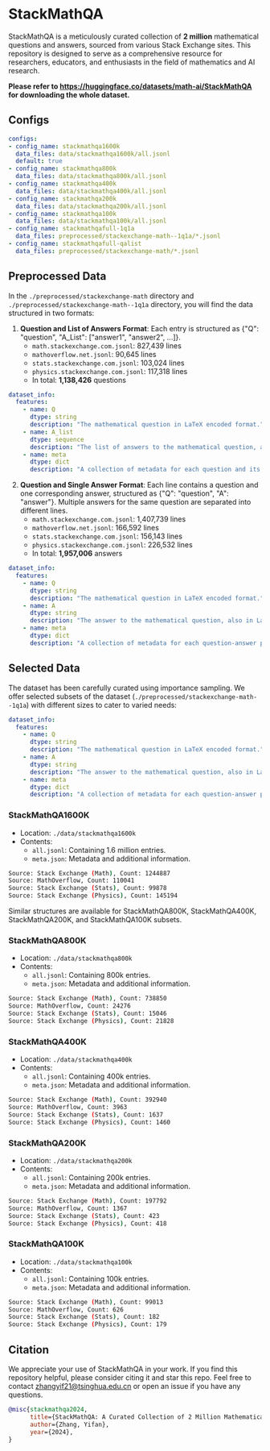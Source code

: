 # StackMathQA
StackMathQA is a meticulously curated collection of **2 million** mathematical questions and answers, sourced from various Stack Exchange sites. This repository is designed to serve as a comprehensive resource for researchers, educators, and enthusiasts in the field of mathematics and AI research.

**Please refer to https://huggingface.co/datasets/math-ai/StackMathQA for downloading the whole dataset.**

## Configs

```YAML
configs:
- config_name: stackmathqa1600k
  data_files: data/stackmathqa1600k/all.jsonl
  default: true
- config_name: stackmathqa800k
  data_files: data/stackmathqa800k/all.jsonl
- config_name: stackmathqa400k
  data_files: data/stackmathqa400k/all.jsonl
- config_name: stackmathqa200k
  data_files: data/stackmathqa200k/all.jsonl
- config_name: stackmathqa100k
  data_files: data/stackmathqa100k/all.jsonl
- config_name: stackmathqafull-1q1a
  data_files: preprocessed/stackexchange-math--1q1a/*.jsonl
- config_name: stackmathqafull-qalist
  data_files: preprocessed/stackexchange-math/*.jsonl
```

## Preprocessed Data
In the `./preprocessed/stackexchange-math` directory and `./preprocessed/stackexchange-math--1q1a` directory, you will find the data structured in two formats:

1. **Question and List of Answers Format**:
   Each entry is structured as {"Q": "question", "A_List": ["answer1", "answer2", ...]}.
   - `math.stackexchange.com.jsonl`: 827,439 lines
   - `mathoverflow.net.jsonl`: 90,645 lines
   - `stats.stackexchange.com.jsonl`: 103,024 lines
   - `physics.stackexchange.com.jsonl`: 117,318 lines
   - In total: **1,138,426** questions

```YAML
dataset_info:
  features:
    - name: Q
      dtype: string
      description: "The mathematical question in LaTeX encoded format."
    - name: A_list
      dtype: sequence
      description: "The list of answers to the mathematical question, also in LaTeX encoded."
    - name: meta
      dtype: dict
      description: "A collection of metadata for each question and its corresponding answer list."
```

2. **Question and Single Answer Format**:
   Each line contains a question and one corresponding answer, structured as {"Q": "question", "A": "answer"}. Multiple answers for the same question are separated into different lines.
   - `math.stackexchange.com.jsonl`: 1,407,739 lines
   - `mathoverflow.net.jsonl`: 166,592 lines
   - `stats.stackexchange.com.jsonl`: 156,143 lines
   - `physics.stackexchange.com.jsonl`: 226,532 lines
   - In total: **1,957,006** answers
  
```YAML
dataset_info:
  features:
    - name: Q
      dtype: string
      description: "The mathematical question in LaTeX encoded format."
    - name: A
      dtype: string
      description: "The answer to the mathematical question, also in LaTeX encoded."
    - name: meta
      dtype: dict
      description: "A collection of metadata for each question-answer pair."
```
  
## Selected Data
The dataset has been carefully curated using importance sampling. We offer selected subsets of the dataset (`./preprocessed/stackexchange-math--1q1a`) with different sizes to cater to varied needs:

```YAML
dataset_info:
  features:
    - name: Q
      dtype: string
      description: "The mathematical question in LaTeX encoded format."
    - name: A
      dtype: string
      description: "The answer to the mathematical question, also in LaTeX encoded."
    - name: meta
      dtype: dict
      description: "A collection of metadata for each question-answer pair."
```

### StackMathQA1600K
- Location: `./data/stackmathqa1600k`
- Contents:
  - `all.jsonl`: Containing 1.6 million entries.
  - `meta.json`: Metadata and additional information.

```bash
Source: Stack Exchange (Math), Count: 1244887
Source: MathOverflow, Count: 110041
Source: Stack Exchange (Stats), Count: 99878
Source: Stack Exchange (Physics), Count: 145194
```

Similar structures are available for StackMathQA800K, StackMathQA400K, StackMathQA200K, and StackMathQA100K subsets.

### StackMathQA800K
- Location: `./data/stackmathqa800k`
- Contents:
  - `all.jsonl`: Containing 800k entries.
  - `meta.json`: Metadata and additional information.
 
```bash
Source: Stack Exchange (Math), Count: 738850
Source: MathOverflow, Count: 24276
Source: Stack Exchange (Stats), Count: 15046
Source: Stack Exchange (Physics), Count: 21828
```

### StackMathQA400K

- Location: `./data/stackmathqa400k`
- Contents:
  - `all.jsonl`: Containing 400k entries.
  - `meta.json`: Metadata and additional information.
  
```bash
Source: Stack Exchange (Math), Count: 392940
Source: MathOverflow, Count: 3963
Source: Stack Exchange (Stats), Count: 1637
Source: Stack Exchange (Physics), Count: 1460
```
 
### StackMathQA200K

- Location: `./data/stackmathqa200k`
- Contents:
  - `all.jsonl`: Containing 200k entries.
  - `meta.json`: Metadata and additional information.

```bash
Source: Stack Exchange (Math), Count: 197792
Source: MathOverflow, Count: 1367
Source: Stack Exchange (Stats), Count: 423
Source: Stack Exchange (Physics), Count: 418
```

### StackMathQA100K

- Location: `./data/stackmathqa100k`
- Contents:
  - `all.jsonl`: Containing 100k entries.
  - `meta.json`: Metadata and additional information.

```bash
Source: Stack Exchange (Math), Count: 99013
Source: MathOverflow, Count: 626
Source: Stack Exchange (Stats), Count: 182
Source: Stack Exchange (Physics), Count: 179
```

## Citation
We appreciate your use of StackMathQA in your work. If you find this repository helpful, please consider citing it and star this repo. Feel free to contact zhangyif21@tsinghua.edu.cn or open an issue if you have any questions.

```bibtex
@misc{stackmathqa2024,
      title={StackMathQA: A Curated Collection of 2 Million Mathematical Questions and Answers Sourced from Stack Exchange}, 
      author={Zhang, Yifan},
      year={2024},
}
```
